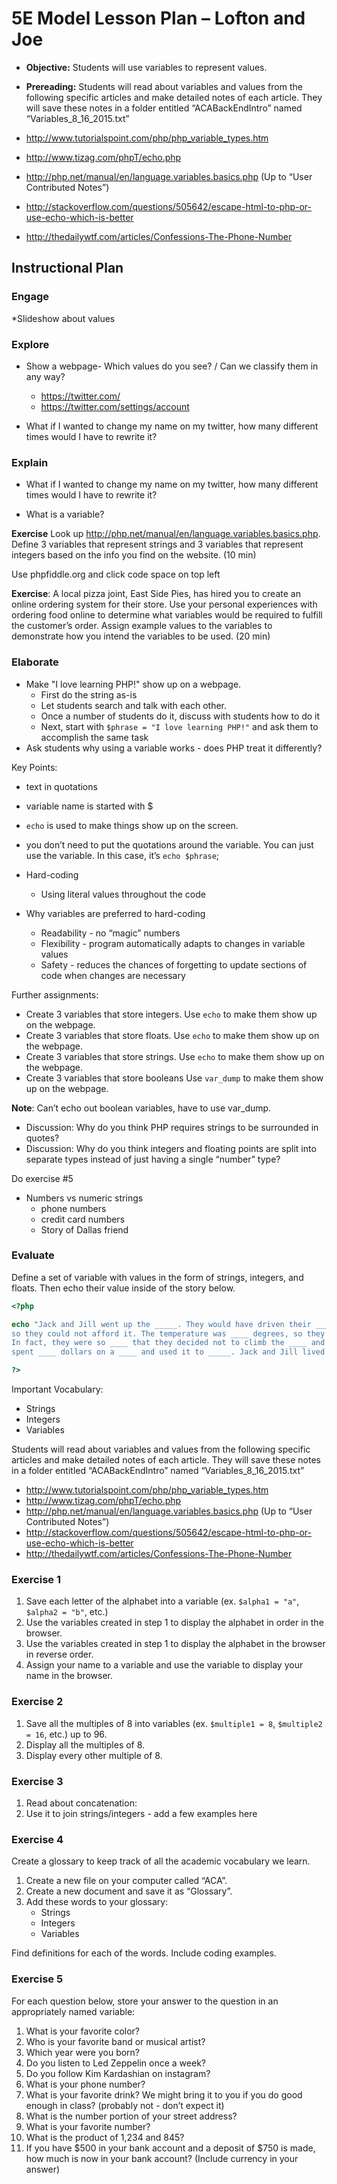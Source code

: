 # 5E Model Lesson Plan – Lofton and Joe
 
* **Objective:** Students will use variables to represent values.
* **Prereading:** Students will read about variables and values from the following specific articles and make detailed notes of each article.
They will save these notes in a folder entitled “ACABackEndIntro” named “Variables_8_16_2015.txt”

* http://www.tutorialspoint.com/php/php_variable_types.htm 
* http://www.tizag.com/phpT/echo.php 
* http://php.net/manual/en/language.variables.basics.php (Up to “User Contributed Notes”)
* http://stackoverflow.com/questions/505642/escape-html-to-php-or-use-echo-which-is-better
* http://thedailywtf.com/articles/Confessions-The-Phone-Number 


## Instructional Plan

### Engage
 
*Slideshow about values

### Explore

* Show a webpage- Which values do you see? / Can we classify them in any way?
    + https://twitter.com/ 
    + https://twitter.com/settings/account



* What if I wanted to change my name on my twitter, how many different times would I have to rewrite it?

### Explain

* What if I wanted to change my name on my twitter, how many different times would I have to rewrite it?

* What is a variable?

**Exercise** Look up http://php.net/manual/en/language.variables.basics.php.  Define 3 variables that represent strings and 3 variables that represent integers based on the info you find on the website. (10 min)

Use phpfiddle.org and click code space on top left

**Exercise**: A local pizza joint, East Side Pies, has hired you to create an online ordering system for their store. Use your personal experiences with ordering food online to determine what variables would be required to fulfill the customer’s order. Assign example values to the variables to demonstrate how you intend the variables to be used.
(20 min)


### Elaborate

* Make "I love learning PHP!" show up on a webpage.
    + First do the string as-is
    + Let students search and talk with each other.
    + Once a number of students do it, discuss with students how to do it 
    + Next, start with `$phrase = "I love learning PHP!"` and ask them to accomplish the same task
* Ask students why using a variable works - does PHP treat it differently?

Key Points:

* text in quotations
* variable name is started with $
* `echo` is used to make things show up on the screen.
* you don’t need to put the quotations around the variable. You can just use the variable. In this case, it’s `echo $phrase`;

* Hard-coding
    + Using literal values throughout the code

* Why variables are preferred to hard-coding
    + Readability - no “magic” numbers
    + Flexibility - program automatically adapts to changes in variable values
    + Safety - reduces the chances of forgetting to update sections of code when changes are necessary

Further assignments:

* Create 3 variables that store integers. Use `echo` to make them show up on the webpage.
* Create 3 variables that store floats. Use `echo` to make them show up on the webpage.
* Create 3 variables that store strings. Use `echo` to make them show up on the webpage.
* Create 3 variables that store booleans Use `var_dump` to make them show up on the webpage.

**Note**: Can’t echo out boolean variables, have to use var_dump.

* Discussion: Why do you think PHP requires strings to be surrounded in quotes?
* Discussion: Why do you think integers and floating points are split into separate
types instead of just having a single “number” type?

Do exercise #5

* Numbers vs numeric strings
    + phone numbers
    + credit card numbers
    + Story of Dallas friend

### Evaluate

Define a set of variable with values in the form of strings, integers, and floats. Then echo their value inside of the story below. 

```php
<?php

echo "Jack and Jill went up the _____. They would have driven their ____, but it cost ____,
so they could not afford it. The temperature was ____ degrees, so they were very ____.
In fact, they were so ____ that they decided not to climb the ____ and instead
spent ____ dollars on a ____ and used it to _____. Jack and Jill lived _____ _____ ______";

?>
```

Important Vocabulary:

* Strings
* Integers
* Variables


Students will read about variables and values from the following specific articles and make detailed notes of each article.
They will save these notes in a folder entitled “ACABackEndIntro” named “Variables_8_16_2015.txt”

* http://www.tutorialspoint.com/php/php_variable_types.htm 
* http://www.tizag.com/phpT/echo.php 
* http://php.net/manual/en/language.variables.basics.php (Up to “User Contributed Notes”)
* http://stackoverflow.com/questions/505642/escape-html-to-php-or-use-echo-which-is-better
* http://thedailywtf.com/articles/Confessions-The-Phone-Number 

### Exercise 1

1. Save each letter of the alphabet into a variable (ex. `$alpha1 = "a"`, `$alpha2 = "b"`, etc.)
2. Use the variables created in step 1 to display the alphabet in order in the browser.
3. Use the variables created in step 1 to display the alphabet in the browser in reverse order.
4. Assign your name to a variable and use the variable to display your name in the browser.

### Exercise 2

1. Save all the multiples of 8 into variables (ex. `$multiple1 = 8`, `$multiple2 = 16`, etc.) up to 96.
2. Display all the multiples of 8. 
3. Display every other multiple of 8.

### Exercise 3

1. Read about concatenation: 
2. Use it to join strings/integers - add a few examples here

### Exercise 4

Create a glossary to keep track of all the academic vocabulary we learn.

1. Create a new file on your computer called “ACA”.
2. Create a new document and save it as “Glossary”.
3. Add these words to your glossary:
    * Strings
    * Integers
    * Variables
    
Find definitions for each of the words. Include coding examples.

### Exercise 5

For each question below, store your answer to the question in an appropriately named variable:

1. What is your favorite color?
2. Who is your favorite band or musical artist?
3. Which year were you born?
4. Do you listen to Led Zeppelin once a week?
5. Do you follow Kim Kardashian on instagram?
6. What is your phone number?
7. What is your favorite drink? We might bring it to you if you do good enough in class? (probably not - don’t expect it)
8. What is the number portion of your street address?
9. What is your favorite number?
10. What is the product of 1,234 and 845?
11. If you have $500 in your bank account and a deposit of $750 is made, how much is now in your bank account? (Include currency in your answer)
   

